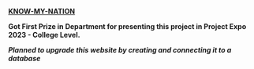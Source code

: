 [**KNOW-MY-NATION**](https://knowmynation.netlify.app/)


**Got First Prize in  Department for presenting this project in Project Expo 2023 - College Level.** 

_**Planned to upgrade this website by creating and connecting it to a database**_
